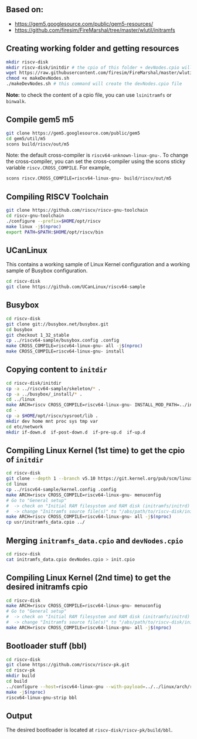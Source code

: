## Based on:
  - https://gem5.googlesource.com/public/gem5-resources/
  - https://github.com/firesim/FireMarshal/tree/master/wlutil/initramfs

## Creating working folder and getting resources
```sh
mkdir riscv-disk
mkdir riscv-disk/initdir # the cpio of this folder + devNodes.cpio will be initramfs
wget https://raw.githubusercontent.com/firesim/FireMarshal/master/wlutil/initramfs/makeDevNodes.sh
chmod +x makeDevNodes.sh
./makeDevNodes.sh # this command will create the devNodes.cpio file
```
**Note:** to check the content of a cpio file, you can use `lsinitramfs` or `binwalk`.

## Compile gem5 m5
```sh
git clone https://gem5.googlesource.com/public/gem5
cd gem5/util/m5
scons build/riscv/out/m5
```
Note: the default cross-compiler is `riscv64-unknown-linux-gnu-`. To change the cross-compiler, you can set the cross-compiler using the scons sticky variable `riscv.CROSS_COMPILE`. For example,
```sh
scons riscv.CROSS_COMPILE=riscv64-linux-gnu- build/riscv/out/m5
```

## Compiling RISCV Toolchain
```sh
git clone https://github.com/riscv/riscv-gnu-toolchain
cd riscv-gnu-toolchain
./configure --prefix=$HOME/opt/riscv
make linux -j$(nproc)
export PATH=$PATH:$HOME/opt/riscv/bin
```

## UCanLinux
This contains a working sample of Linux Kernel configuration and a working sample of Busybox configuration.
```sh
cd riscv-disk
git clone https://github.com/UCanLinux/riscv64-sample
```

## Busybox
```sh
cd riscv-disk
git clone git://busybox.net/busybox.git
cd busybox
git checkout 1_32_stable
cp ../riscv64-sample/busybox.config .config
make CROSS_COMPILE=riscv64-linux-gnu- all -j$(nproc)
make CROSS_COMPILE=riscv64-linux-gnu- install
```

## Copying content to `initdir`
```sh
cd riscv-disk/initdir
cp -a ../riscv64-sample/skeleton/* .
cp -a ../busybox/_install/* .
cd ../linux
make ARCH=riscv CROSS_COMPILE=riscv64-linux-gnu- INSTALL_MOD_PATH=../initdir modules_install
cd -
cp -a $HOME/opt/riscv/sysroot/lib .
mkdir dev home mnt proc sys tmp var
cd etc/network
mkdir if-down.d  if-post-down.d  if-pre-up.d  if-up.d
```

## Compiling Linux Kernel (1st time) to get the cpio of `initdir`
```sh
cd riscv-disk
git clone --depth 1 --branch v5.10 https://git.kernel.org/pub/scm/linux/kernel/git/stable/linux.git
cd linux
cp ../riscv64-sample/kernel.config .config
make ARCH=riscv CROSS_COMPILE=riscv64-linux-gnu- menuconfig
# Go to "General setup"
#  -> check on "Initial RAM filesystem and RAM disk (initramfs/initrd) support"
#  -> change "Initramfs source file(s)" to "/abs/path/to/riscv-disk/initdir"
make ARCH=riscv CROSS_COMPILE=riscv64-linux-gnu- all -j$(nproc)
cp usr/initramfs_data.cpio ../
```

## Merging `initramfs_data.cpio` and `devNodes.cpio`
```sh
cd riscv-disk
cat initramfs_data.cpio devNodes.cpio > init.cpio
```

## Compiling Linux Kernel (2nd time) to get the desired initramfs cpio
```sh
cd riscv-disk
make ARCH=riscv CROSS_COMPILE=riscv64-linux-gnu- menuconfig
# Go to "General setup"
#  -> check on "Initial RAM filesystem and RAM disk (initramfs/initrd) support"
#  -> change "Initramfs source file(s)" to "/abs/path/to/riscv-disk/init.cpio"
make ARCH=riscv CROSS_COMPILE=riscv64-linux-gnu- all -j$(nproc)
```

## Bootloader stuff (bbl)
```sh
cd riscv-disk
git clone https://github.com/riscv/riscv-pk.git
cd riscv-pk
mkdir build
cd build
../configure --host=riscv64-linux-gnu --with-payload=../../linux/arch/riscv/boot/Image --prefix=$HOME/opt/riscv
make -j$(nproc)
riscv64-linux-gnu-strip bbl
```

## Output
The desired bootloader is located at `riscv-disk/riscv-pk/build/bbl`.
